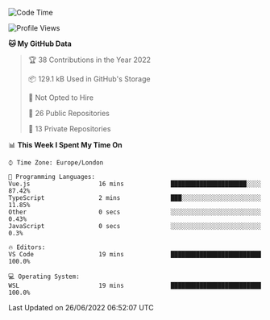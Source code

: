 <!--START_SECTION:waka-->
![Code Time](http://img.shields.io/badge/Code%20Time-219%20hrs%207%20mins-blue)

![Profile Views](http://img.shields.io/badge/Profile%20Views-0-blue)

**🐱 My GitHub Data** 

> 🏆 38 Contributions in the Year 2022
 > 
> 📦 129.1 kB Used in GitHub's Storage 
 > 
> 🚫 Not Opted to Hire
 > 
> 📜 26 Public Repositories 
 > 
> 🔑 13 Private Repositories  
 > 
📊 **This Week I Spent My Time On** 

```text
⌚︎ Time Zone: Europe/London

💬 Programming Languages: 
Vue.js                   16 mins             █████████████████████░░░░   87.42% 
TypeScript               2 mins              ███░░░░░░░░░░░░░░░░░░░░░░   11.85% 
Other                    0 secs              ░░░░░░░░░░░░░░░░░░░░░░░░░   0.43% 
JavaScript               0 secs              ░░░░░░░░░░░░░░░░░░░░░░░░░   0.3%

🔥 Editors: 
VS Code                  19 mins             █████████████████████████   100.0%

💻 Operating System: 
WSL                      19 mins             █████████████████████████   100.0%

```


 Last Updated on 26/06/2022 06:52:07 UTC
<!--END_SECTION:waka-->